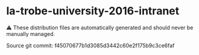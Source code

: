 # la-trobe-university-2016-intranet

:warning: These distribution files are automatically generated and should never be manually managed.

Source git commit: f45070677b1d3085d3442c60e2f175b9c3ce6faf
